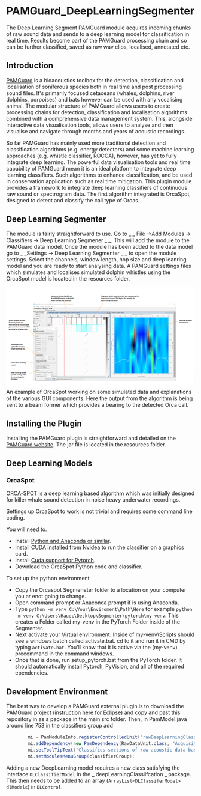 # PAMGuard_DeepLearningSegmenter
The Deep Learning Segment PAMGuard module acquires incoming chunks of raw sound data and sends to a deep learning model for classification in real time. Results become part of the PAMGuard processing chain and so can be further classified, saved as raw wav clips, localised, annotated etc. 

## Introduction 
[PAMGuard](https://www.pamguard.org/) is a bioacoustics toolbox for the detection, classification and localisation of soniferous species both in real time and post processing sound files. It's primarily focused cetaceans (whales, dolphins, river dolphins, porpoises) and bats however can be used with any vocalising animal. The modular structure of PAMGuard allows users to create processing chains for detection,  classification and localisation algorithms combined with a comprehensive data management system. This, alongside interactive data visualisation tools, allows users to analyse and then visualise and navigate through months and years of acoustic recordings. 

So far PAMGuard has mainly used more traditional detection and classification algorithms (e.g. energy detectors) and some machine learning approaches (e.g. whistle classifier, ROCCA), however, has yet to fully integrate deep learning. The powerful data visualisation tools and real time capability of PAMGuard mean it is an ideal platform to integrate deep learning classifiers. Such algorithms to enhance classification, and be used in conservation application such as real time mitigation. This plugin module provides a framework to integrate deep learning classifiers of continuous raw sound or spectrogram data. The first algorithm integrated is OrcaSpot, designed to detect and classify the call type of Orcas.


## Deep Learning Segmenter
The module is fairly straightforward to use. Go to _ _ File ->Add Modules -> Classifiers -> Deep Learning Segmener _ _. This will add the module to the PAMGuard data model. Once the module has been added to the data model go to  _ _Settings -> Deep Learning Segmenter _ _ to open the module settings. Select the channels, window length, hop size and deep leanring model and you are ready to start analysing data. A PAMGuard settings files which simulates and localises simulated dolphin whistles using the OrcaSpot model is located in the resources folder. 

<center><img src="resources/OrcaSpot_help1.png" width="1024"></center>
An example of OrcaSpot working on some simulated data and explanations of the various GUI components. Here the output from the algorithm is being sent to a beam former which provides a bearing to the detected Orca call. 

## Installing the Plugin
Installing the PAMGuard plugin is straightforward and detailed on the [PAMGuard website](https://www.pamguard.org/66_CreatingExternalPlug-ins.html). The jar file is located in the resources folder. 

## Deep Learning Models
### OrcaSpot
[ORCA-SPOT](https://github.com/ChristianBergler/ORCA-SPOT) is a deep learning based algorithm which was initially designed for killer whale sound detection in noise heavy underwater recordings. 

Settings up OrcaSpot to work is not trivial and requires some command line coding. 

You will need to. 

 * Install [Python and Anaconda or similar](https://docs.anaconda.com/anaconda/install/windows/).
 * Install [CUDA installed from Nvidea](https://developer.nvidia.com/cuda-downloads) to run the classifier on a graphics card. 
 * Install [Cuda support for Pytorch](https://pytorch.org).
 * Download the OrcaSpot Python code and classifier. 
 
 To set up the python environment
 * Copy the Orcaspot Segmeneter folder to a location on your computer you ar enot going to change. 
 * Open command prompt or Anaconda prompt if is using Anaconda.
 * Type ```python -m venv C:\Your\Enviroment\Path\Here``` for example ```python -m venv C:\Users\Hauec\Desktop\Segmenter\pytorch\my-venv```. This creates a Folder called my-venv in the PyTorch Folder inside of the Segmenter.
 * Next activate your Virtual environment. Inside of my-venv\Scripts should see a windows batch called activate.bat. cd to it and run it in CMD by typing ```activate.bat```. You'll know that it is active via the (my-venv) precommand in the command windows.
 * Once that is done, run setup_pytorch.bat from the PyTorch folder. It should automatically install Pytorch, PyVision, and all of the required ependencies.

## Development Environment
The best way to develop a PAMGuard external plugin is to download the PAMGuard project [(instruction here for Eclipse)](https://www.pamguard.org/15_SourceCode.html) and  copy and past this repository in as a package in the main src folder. Then, in PamModel.java around line 753 in the classifiers group add

```Java
		mi = PamModuleInfo.registerControlledUnit("rawDeepLearningClassifer.DLControl", "Deep Learning Segmenter");
		mi.addDependency(new PamDependency(RawDataUnit.class, "Acquisition.AcquisitionControl"));
		mi.setToolTipText("Classifies sections of raw acoustic data based on an imported deep learning classifier");
		mi.setModulesMenuGroup(classifierGroup);
```
Adding a new DeepLearning model requires a new class satisfying the interface ```DLClassifierModel``` in the _ deepLearningClassiifcation _ package. This then needs to be added to an array (```ArrayList<DLClassiferModel> dlModels```) in ```DLControl```.

